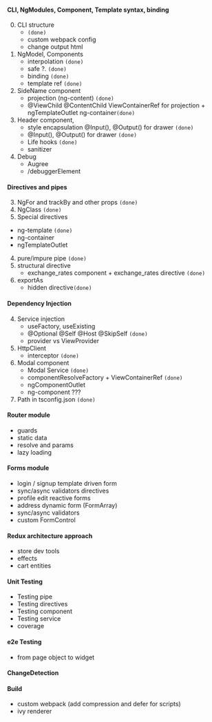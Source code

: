 #### CLI, NgModules, Component, Template syntax, binding
0) CLI structure 
   - `(done)`
   - custom webpack config
   - change output html
1) NgModel, Components 
   - interpolation `(done)`
   - safe ?. `(done)`
   - binding `(done)`
   - template ref `(done)`
1) SideName component 
    - projection (ng-content)  `(done)`
    - @ViewChild @ContentChild ViewContainerRef for projection +  ngTemplateOutlet ng-container`(done)` 
2) Header component, 
   - style encapsulation @Input(), @Output() for drawer `(done)`
   - @Input(), @Output() for drawer `(done)`
   - Life hooks `(done)`
   - sanitizer
3) Debug
    - Augree
    - /debuggerElement   

#### Directives and pipes
3) NgFor and trackBy and other props `(done)`
3) NgClass `(done)`
3) Special directives 
  - ng-template `(done)`
  - ng-container
  - ngTemplateOutlet
4) pure/impure pipe `(done)`
5) structural directive
   - exchange_rates component + exchange_rates directive `(done)`
6) exportAs
   - hidden directive`(done)`

#### Dependency Injection
4) Service injection 
    - useFactory, useExisting
    - @Optional @Self @Host @SkipSelf  `(done)`
    - provider vs ViewProvider
4) HttpClient
    - interceptor `(done)`
4) Modal component
    - Modal Service `(done)`
    - componentResolveFactory + ViewContainerRef `(done)`
    - ngComponentOutlet 
    - ng-component ???
4) Path in tsconfig.json `(done)`    

#### Router module
   - guards 
   - static data
   - resolve and params
   - lazy loading

#### Forms module 
   - login / signup template driven form 
   - sync/async validators directives
   - profile edit reactive forms
   - address dynamic form (FormArray)
   - sync/async validators
   - custom FormControl

#### Redux architecture approach
   - store dev tools
   - effects 
   - cart entities 

#### Unit Testing 
   - Testing pipe
   - Testing directives
   - Testing component
   - Testing service
   - coverage

#### e2e Testing
   - from page object to widget


#### ChangeDetection
   

#### Build 
  - custom webpack  (add compression and defer for scripts)
  - ivy renderer 

